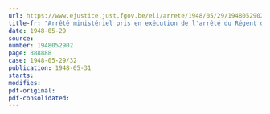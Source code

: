 ```yaml
---
url: https://www.ejustice.just.fgov.be/eli/arrete/1948/05/29/1948052902/justel
title-fr: "Arrêté ministériel pris en exécution de l'arrêté du Régent du 28 mai 1948 relatif à l'octroi d'une allocation compensatoire à certaines catégories de personnes"
date: 1948-05-29
source:
number: 1948052902
page: 888888
case: 1948-05-29/32
publication: 1948-05-31
starts:
modifies:
pdf-original:
pdf-consolidated:
---
```


